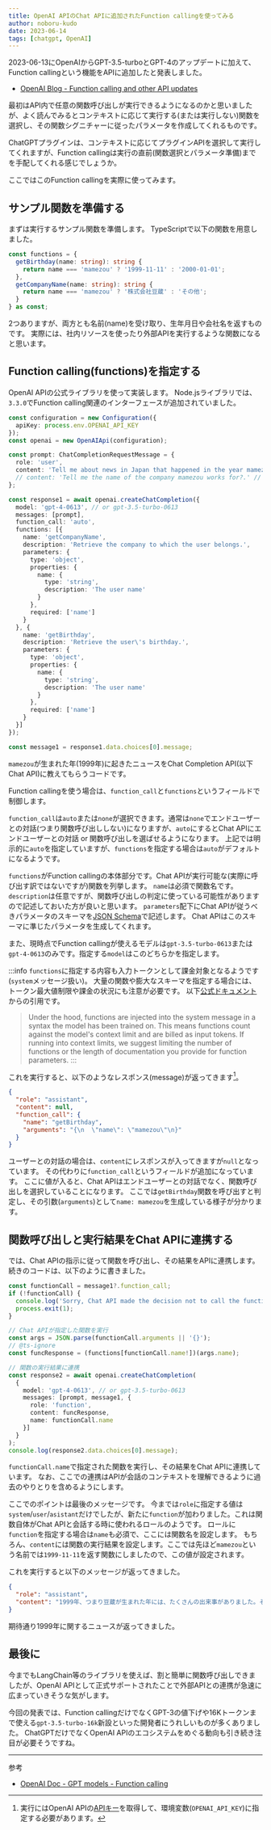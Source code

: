 ```yaml
---
title: OpenAI APIのChat APIに追加されたFunction callingを使ってみる
author: noboru-kudo
date: 2023-06-14
tags: [chatgpt, OpenAI]
---
```


2023-06-13にOpenAIからGPT-3.5-turboとGPT-4のアップデートに加えて、Function callingという機能をAPIに追加したと発表しました。

- [OpenAI Blog - Function calling and other API updates](https://openai.com/blog/function-calling-and-other-api-updates)

最初はAPI内で任意の関数呼び出しが実行できるようになるのかと思いましたが、よく読んでみるとコンテキストに応じて実行する(または実行しない)関数を選択し、その関数シグニチャーに従ったパラメータを作成してくれるものです。

ChatGPTプラグインは、コンテキストに応じてプラグインAPIを選択して実行してくれますが、Function callingは実行の直前(関数選択とパラメータ準備)までを手配してくれる感じでしょうか。

ここではこのFunction callingを実際に使ってみます。

## サンプル関数を準備する

まずは実行するサンプル関数を準備します。
TypeScriptで以下の関数を用意しました。

```typescript
const functions = {
  getBirthday(name: string): string {
    return name === 'mamezou' ? '1999-11-11' : '2000-01-01';
  },
  getCompanyName(name: string): string {
    return name === 'mamezou' ? '株式会社豆蔵' : 'その他';
  }
} as const;
```

2つありますが、両方とも名前(name)を受け取り、生年月日や会社名を返すものです。
実際には、社内リソースを使ったり外部APIを実行するような関数になると思います。

## Function calling(functions)を指定する

OpenAI APIの公式ライブラリを使って実装します。
Node.jsライブラリでは、`3.3.0`でFunction calling関連のインターフェースが追加されていました。

```typescript
const configuration = new Configuration({
  apiKey: process.env.OPENAI_API_KEY
});
const openai = new OpenAIApi(configuration);

const prompt: ChatCompletionRequestMessage = {
  role: 'user',
  content: 'Tell me about news in Japan that happened in the year mamezou was born.Your output, except for function calling, should be in japanese.'
  // content: 'Tell me the name of the company mamezou works for?.' // getCompanyNameを実行する場合
};

const response1 = await openai.createChatCompletion({
  model: 'gpt-4-0613', // or gpt-3.5-turbo-0613
  messages: [prompt],
  function_call: 'auto',
  functions: [{
    name: 'getCompanyName',
    description: 'Retrieve the company to which the user belongs.',
    parameters: {
      type: 'object',
      properties: {
        name: {
          type: 'string',
          description: 'The user name'
        }
      },
      required: ['name']
    }
  }, {
    name: 'getBirthday',
    description: 'Retrieve the user\'s birthday.',
    parameters: {
      type: 'object',
      properties: {
        name: {
          type: 'string',
          description: 'The user name'
        }
      },
      required: ['name']
    }
  }]
});

const message1 = response1.data.choices[0].message;
```

`mamezou`が生まれた年(1999年)に起きたニュースをChat Completion API(以下 Chat API)に教えてもらうコードです。

Function callingを使う場合は、`function_call`と`functions`というフィールドで制御します。

`function_call`は`auto`または`none`が選択できます。通常は`none`でエンドユーザーとの対話(つまり関数呼び出ししない)になりますが、`auto`にするとChat APIにエンドユーザーとの対話 or 関数呼び出しを選ばせるようになります。
上記では明示的に`auto`を指定していますが、`functions`を指定する場合は`auto`がデフォルトになるようです。

`functions`がFunction callingの本体部分です。Chat APIが実行可能な(実際に呼び出す訳ではないですが)関数を列挙します。
`name`は必須で関数名です。`description`は任意ですが、関数呼び出しの判定に使っている可能性がありますので記述しておいた方が良いと思います。
`parameters`配下にChat APIが従うべきパラメータのスキーマを[JSON Schema](https://json-schema.org/)で記述します。
Chat APIはこのスキーマに準じたパラメータを生成してくれます。

また、現時点でFunction callingが使えるモデルは`gpt-3.5-turbo-0613`または`gpt-4-0613`のみです。指定する`model`はこのどちらかを指定します。

:::info
`functions`に指定する内容も入力トークンとして課金対象となるようです(`system`メッセージ扱い)。
大量の関数や膨大なスキーマを指定する場合には、トークン最大値制限や課金の状況にも注意が必要です。
以下[公式ドキュメント](https://platform.openai.com/docs/guides/gpt/function-calling)からの引用です。

> Under the hood, functions are injected into the system message in a syntax the model has been trained on. This means functions count against the model's context limit and are billed as input tokens. If running into context limits, we suggest limiting the number of functions or the length of documentation you provide for function parameters.
:::

これを実行すると、以下のようなレスポンス(message)が返ってきます[^1]。

[^1]: 実行にはOpenAI APIの[APIキー](https://platform.openai.com/account/api-keys)を取得して、環境変数(`OPENAI_API_KEY`)に指定する必要があります。

```json
{
  "role": "assistant",
  "content": null,
  "function_call": {
    "name": "getBirthday",
    "arguments": "{\n  \"name\": \"mamezou\"\n}"
  }
}
```

ユーザーとの対話の場合は、`content`にレスポンスが入ってきますが`null`となっています。
その代わりに`function_call`というフィールドが追加になっています。
ここに値が入ると、Chat APIはエンドユーザーとの対話でなく、関数呼び出しを選択していることになります。
ここでは`getBirthday`関数を呼び出すと判定し、その引数(`arguments`)として`name: mamezou`を生成している様子が分かります。

## 関数呼び出しと実行結果をChat APIに連携する

では、Chat APIの指示に従って関数を呼び出し、その結果をAPIに連携します。
続きのコードは、以下のように書きました。

```typescript
const functionCall = message1?.function_call;
if (!functionCall) {
  console.log('Sorry, Chat API made the decision not to call the function...');
  process.exit(1);
}

// Chat APIが指定した関数を実行
const args = JSON.parse(functionCall.arguments || '{}');
// @ts-ignore
const funcResponse = (functions[functionCall.name!])(args.name);

// 関数の実行結果に連携
const response2 = await openai.createChatCompletion(
  {
    model: 'gpt-4-0613', // or gpt-3.5-turbo-0613
    messages: [prompt, message1, {
      role: 'function',
      content: funcResponse,
      name: functionCall.name
    }]
  }
);
console.log(response2.data.choices[0].message);
```

`functionCall.name`で指定された関数を実行し、その結果をChat APIに連携しています。
なお、ここでの連携はAPIが会話のコンテキストを理解できるように過去のやりとりを含めるようにします。

ここでのポイントは最後のメッセージです。
今までは`role`に指定する値は`system`/`user`/`asistant`だけでしたが、新たに`function`が加わりました。これは関数自体がChat APIと会話する時に使われるロールのようです。
ロールに`function`を指定する場合は`name`も必須で、ここには関数名を設定します。
もちろん、`content`には関数の実行結果を設定します。ここでは先ほど`mamezou`という名前では`1999-11-11`を返す関数にしましたので、この値が設定されます。

これを実行すると以下のメッセージが返ってきました。

```json
{
  "role": "assistant",
  "content": "1999年、つまり豆蔵が生まれた年には、たくさんの出来事がありました。その中でも特に注目すべきは以下のようなニュースです。\n\n1. 茨城県で発生した茨城県南部地震が記憶に新しい。最大震度6弱を記録し、被害が広範囲に及んだ。\L3DO FZ-10」を発表した。これは、家庭用ゲーム機としては初めて3D映像を出力することが可能だった。\n\n4. また、この年には、小惑星「エロス」への無人探査機「NEARショーメーカー」が打ち上げられた。この探査機は、地球から約2億km離れたエロスでは、アニメ映画「となりのトトロ」が大ヒットし、その人気は未だ衰えない 。 同年、宮崎駿の「もののけ姫」が公開され、国内外で大きな話題を呼んだ。\n\n以上、豆蔵が生まれた1999年の主な出来事をご紹介しました。"
}
```

期待通り1999年に関するニュースが返ってきました。


## 最後に

今までもLangChain等のライブラリを使えば、割と簡単に関数呼び出しできましたが、OpenAI APIとして正式サポートされたことで外部APIとの連携が急速に広まっていきそうな気がします。

今回の発表では、Function callingだけでなくGPT-3の値下げや16Kトークンまで使える`gpt-3.5-turbo-16k`新設といった開発者にうれしいものが多くありました。
ChatGPTだけでなくOpenAI APIのエコシステムをめぐる動向も引き続き注目が必要そうですね。

---

参考

- [OpenAI Doc - GPT models - Function calling](https://platform.openai.com/docs/guides/gpt/function-calling)